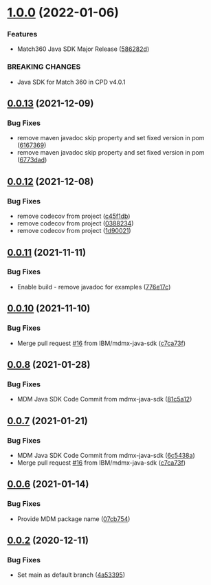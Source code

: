 # [1.0.0](https://github.com/IBM/mdm-java-sdk/compare/0.0.13...1.0.0) (2022-01-06)


### Features

* Match360 Java SDK Major Release ([586282d](https://github.com/IBM/mdm-java-sdk/commit/586282df46b687a7d596c210eb797b66ca7f1b9e))


### BREAKING CHANGES

* Java SDK for Match 360 in CPD v4.0.1

## [0.0.13](https://github.com/IBM/mdm-java-sdk/compare/0.0.12...0.0.13) (2021-12-09)


### Bug Fixes

* remove maven javadoc skip property and set fixed version in pom ([6167369](https://github.com/IBM/mdm-java-sdk/commit/6167369c829efd8da928695aa73d8882cbf47571))
* remove maven javadoc skip property and set fixed version in pom ([6773dad](https://github.com/IBM/mdm-java-sdk/commit/6773dadfd8a008170fbc59f0d9a392c030e07332))

## [0.0.12](https://github.com/IBM/mdm-java-sdk/compare/0.0.11...0.0.12) (2021-12-08)


### Bug Fixes

* remove codecov from project ([c45f1db](https://github.com/IBM/mdm-java-sdk/commit/c45f1db4ccac04171002387997c38cb4fc070d31))
* remove codecov from project ([0388234](https://github.com/IBM/mdm-java-sdk/commit/0388234628c7b6bc1b91f9820339897c1f091913))
* remove codecov from project ([1d90021](https://github.com/IBM/mdm-java-sdk/commit/1d90021bebc4dec08a2538bb17014f936e67680a))

## [0.0.11](https://github.com/IBM/mdm-java-sdk/compare/0.0.10...0.0.11) (2021-11-11)


### Bug Fixes

* Enable build - remove javadoc for examples ([776e17c](https://github.com/IBM/mdm-java-sdk/commit/776e17cb780ce56571bd82117830f2acef992602))

## [0.0.10](https://github.com/IBM/mdm-java-sdk/compare/0.0.9...0.0.10) (2021-11-10)


### Bug Fixes

* Merge pull request [#16](https://github.com/IBM/mdm-java-sdk/issues/16) from IBM/mdmx-java-sdk ([c7ca73f](https://github.com/IBM/mdm-java-sdk/commit/c7ca73f020031138d45365976c421b560fab2aa9))

## [0.0.8](https://github.com/IBM/mdm-java-sdk/compare/0.0.7...0.0.8) (2021-01-28)


### Bug Fixes

* MDM Java SDK Code Commit from mdmx-java-sdk ([81c5a12](https://github.com/IBM/mdm-java-sdk/commit/81c5a124bd690a70876480a4d2e1e3170f25c722))

## [0.0.7](https://github.com/IBM/mdm-java-sdk/compare/0.0.6...0.0.7) (2021-01-21)


### Bug Fixes

* MDM Java SDK Code Commit from mdmx-java-sdk ([6c5438a](https://github.com/IBM/mdm-java-sdk/commit/6c5438ae14e7eaeb18a2e659a5462f1c380cd70b))
* Merge pull request [#16](https://github.com/IBM/mdm-java-sdk/issues/16) from IBM/mdmx-java-sdk ([c7ca73f](https://github.com/IBM/mdm-java-sdk/commit/c7ca73f020031138d45365976c421b560fab2aa9))

## [0.0.6](https://github.com/IBM/mdm-java-sdk/compare/0.0.5...0.0.6) (2021-01-14)


### Bug Fixes

* Provide MDM package name ([07cb754](https://github.com/IBM/mdm-java-sdk/commit/07cb754dcf6da52fd0d9a00b59e4f54d4fe9215e))

## [0.0.2](https://github.com/IBM/mdm-java-sdk/compare/v0.0.1...0.0.2) (2020-12-11)


### Bug Fixes

* Set main as default branch ([4a53395](https://github.com/IBM/mdm-java-sdk/commit/4a53395fbf009d76d673fa80c8caf406c57db59b))

